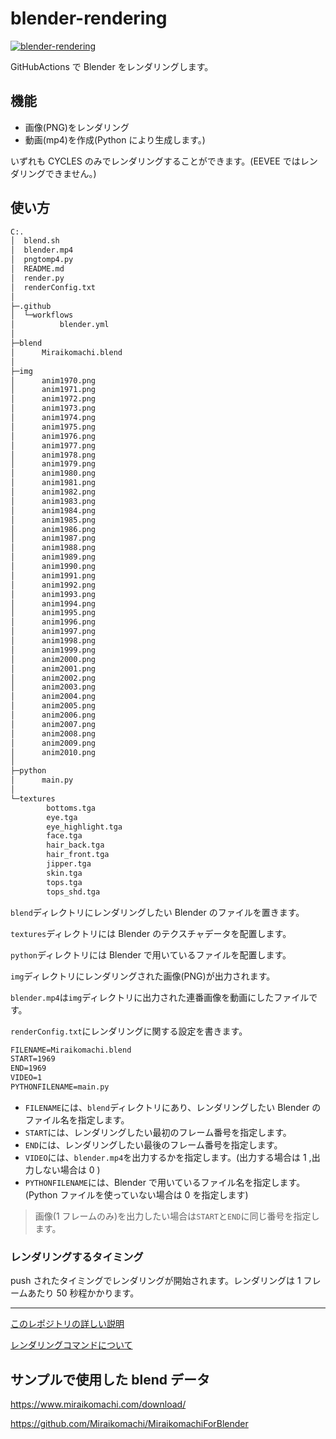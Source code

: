 # blender-rendering

[![blender-rendering](https://github.com/OHMORIYUSUKE/blender-rendering/actions/workflows/blender.yml/badge.svg?branch=master)](https://github.com/OHMORIYUSUKE/blender-rendering/actions/workflows/blender.yml)

GitHubActions で Blender をレンダリングします。

## 機能

- 画像(PNG)をレンダリング
- 動画(mp4)を作成(Python により生成します。)

いずれも CYCLES のみでレンダリングすることができます。(EEVEE ではレンダリングできません。)

## 使い方

```sh
C:.
│  blend.sh
│  blender.mp4
│  pngtomp4.py
│  README.md
│  render.py
│  renderConfig.txt
│
├─.github
│  └─workflows
│          blender.yml
│
├─blend
│      Miraikomachi.blend
│
├─img
│      anim1970.png
│      anim1971.png
│      anim1972.png
│      anim1973.png
│      anim1974.png
│      anim1975.png
│      anim1976.png
│      anim1977.png
│      anim1978.png
│      anim1979.png
│      anim1980.png
│      anim1981.png
│      anim1982.png
│      anim1983.png
│      anim1984.png
│      anim1985.png
│      anim1986.png
│      anim1987.png
│      anim1988.png
│      anim1989.png
│      anim1990.png
│      anim1991.png
│      anim1992.png
│      anim1993.png
│      anim1994.png
│      anim1995.png
│      anim1996.png
│      anim1997.png
│      anim1998.png
│      anim1999.png
│      anim2000.png
│      anim2001.png
│      anim2002.png
│      anim2003.png
│      anim2004.png
│      anim2005.png
│      anim2006.png
│      anim2007.png
│      anim2008.png
│      anim2009.png
│      anim2010.png
│
├─python
│      main.py
│
└─textures
        bottoms.tga
        eye.tga
        eye_highlight.tga
        face.tga
        hair_back.tga
        hair_front.tga
        jipper.tga
        skin.tga
        tops.tga
        tops_shd.tga

```

`blend`ディレクトリにレンダリングしたい Blender のファイルを置きます。

`textures`ディレクトリには Blender のテクスチャデータを配置します。

`python`ディレクトリには Blender で用いているファイルを配置します。

`img`ディレクトリにレンダリングされた画像(PNG)が出力されます。

`blender.mp4`は`img`ディレクトリに出力された連番画像を動画にしたファイルです。

`renderConfig.txt`にレンダリングに関する設定を書きます。

```renderConfig.txt
FILENAME=Miraikomachi.blend
START=1969
END=1969
VIDEO=1
PYTHONFILENAME=main.py
```

- `FILENAME`には、`blend`ディレクトリにあり、レンダリングしたい Blender のファイル名を指定します。
- `START`には、レンダリングしたい最初のフレーム番号を指定します。
- `END`には、レンダリングしたい最後のフレーム番号を指定します。
- `VIDEO`には、`blender.mp4`を出力するかを指定します。(出力する場合は 1 ,出力しない場合は 0 )
- `PYTHONFILENAME`には、Blender で用いているファイル名を指定します。(Python ファイルを使っていない場合は 0 を指定します)

> 画像(1 フレームのみ)を出力したい場合は`START`と`END`に同じ番号を指定します。

### レンダリングするタイミング

push されたタイミングでレンダリングが開始されます。レンダリングは 1 フレームあたり 50 秒程かかります。

---

[このレポジトリの詳しい説明](https://zenn.dev/u_tan/articles/7a6cad307fa481)

[レンダリングコマンドについて](https://docs.blender.org/manual/en/latest/advanced/command_line/arguments.html)

## サンプルで使用した blend データ

https://www.miraikomachi.com/download/

https://github.com/Miraikomachi/MiraikomachiForBlender
